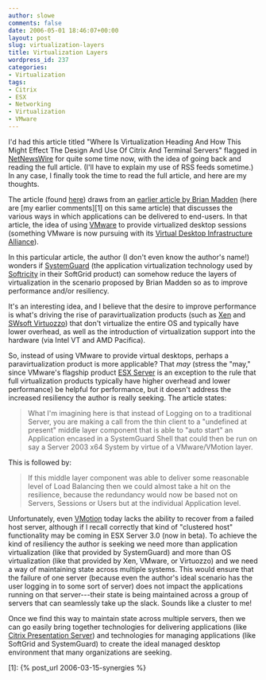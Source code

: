 ```yaml
---
author: slowe
comments: false
date: 2006-05-01 18:46:07+00:00
layout: post
slug: virtualization-layers
title: Virtualization Layers
wordpress_id: 237
categories:
- Virtualization
tags:
- Citrix
- ESX
- Networking
- Virtualization
- VMware
---
```


I'd had this article titled "Where Is Virtualization Heading And How This Might Effect The Design And Use Of Citrix And Terminal Servers" flagged in [NetNewsWire](http://ranchero.com/netnewswire/) for quite some time now, with the idea of going back and reading the full article. (I'll have to explain my use of RSS feeds sometime.) In any case, I finally took the time to read the full article, and here are my thoughts.

The article (found [here](http://geekswithblogs.net/wallabyfan/archive/2006/04/19/75624.aspx)) draws from an [earlier article by Brian Madden](http://www.brianmadden.com/content/content.asp?ID=566) (here are [my earlier comments][1] on this same article) that discusses the various ways in which applications can be delivered to end-users. In that article, the idea of using [VMware](http://www.vmware.com/) to provide virtualized desktop sessions (something VMware is now pursuing with its [Virtual Desktop Infrastructure Alliance](http://www.vmware.com/news/releases/vdi.html)).

In this particular article, the author (I don't even know the author's name!) wonders if [SystemGuard](http://www.softgrid.com/products/virtualization.asp) (the application virtualization technology used by [Softricity](http://www.softricity.com/) in their SoftGrid product) can somehow reduce the layers of virtualization in the scenario proposed by Brian Madden so as to improve performance and/or resiliency.

It's an interesting idea, and I believe that the desire to improve performance is what's driving the rise of paravirtualization products (such as [Xen](http://www.cl.cam.ac.uk/Research/SRG/netos/xen/) and [SWsoft Virtuozzo](http://www.swsoft.com/en/products/virtuozzo/)) that don't virtualize the entire OS and typically have lower overhead, as well as the introduction of virtualization support into the hardware (via Intel VT and AMD Pacifica).

So, instead of using VMware to provide virtual desktops, perhaps a paravirtualization product is more applicable? That _may_ (stress the "may," since VMware's flagship product [ESX Server](http://www.vmware.com/products/esx/) is an exception to the rule that full virtualization products typically have higher overhead and lower performance) be helpful for performance, but it doesn't address the increased resiliency the author is really seeking. The article states:

>What I'm imagining here is that instead of Logging on to a traditional Server, you are making a call from the thin client to a "undefined at present" middle layer component that is able to "auto start" an Application encased in a SystemGuard Shell that could then be run on say a Server 2003 x64 System by virtue of a VMware/VMotion layer.

This is followed by:

>If this middle layer component was able to deliver some reasonable level of Load Balancing then we could almost take a hit on the resilience, because the redundancy would now be based not on Servers, Sessions or Users but at the individual Application level.

Unfortunately, even [VMotion](http://www.vmware.com/products/vc/vmotion.html) today lacks the ability to recover from a failed host server, although if I recall correctly that kind of "clustered host" functionality may be coming in ESX Server 3.0 (now in beta). To achieve the kind of resiliency the author is seeking we need more than application virtualization (like that provided by SystemGuard) and more than OS virtualization (like that provided by Xen, VMware, or Virtuozzo) and we need a way of maintaining state across multiple systems. This would ensure that the failure of one server (because even the author's ideal scenario has the user logging in to some sort of server) does not impact the applications running on that server---their state is being maintained across a group of servers that can seamlessly take up the slack. Sounds like a cluster to me!

Once we find this way to maintain state across multiple servers, then we can go easily bring together technologies for delivering applications (like [Citrix Presentation Server](http://www.citrix.com/English/ps2/products/product.asp?contentID=186)) and technologies for managing applications (like SoftGrid and SystemGuard) to create the ideal managed desktop environment that many organizations are seeking.

[1]: {% post_url 2006-03-15-synergies %}